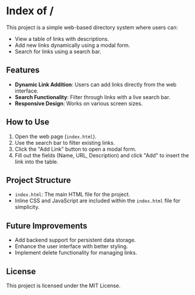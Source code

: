 # Index of /

This project is a simple web-based directory system where users can:

- View a table of links with descriptions.
- Add new links dynamically using a modal form.
- Search for links using a search bar.

## Features

- **Dynamic Link Addition**: Users can add links directly from the web interface.
- **Search Functionality**: Filter through links with a live search bar.
- **Responsive Design**: Works on various screen sizes.

## How to Use

1. Open the web page (`index.html`).
2. Use the search bar to filter existing links.
3. Click the "Add Link" button to open a modal form.
4. Fill out the fields (Name, URL, Description) and click "Add" to insert the link into the table.

## Project Structure

- `index.html`: The main HTML file for the project.
- Inline CSS and JavaScript are included within the `index.html` file for simplicity.

## Future Improvements

- Add backend support for persistent data storage.
- Enhance the user interface with better styling.
- Implement delete functionality for managing links.

## License

This project is licensed under the MIT License.
